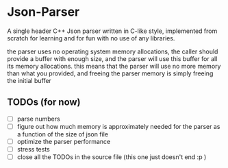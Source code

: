 # Json-Parser
A single header C++ Json parser written in C-like style, implemented from scratch for learning and for fun with no use of any libraries.

the parser uses no operating system memory allocations, the caller should provide a buffer with enough size, and the parser will use this buffer for all its memory allocations.
this means that the parser will use no more memory than what you provided, and freeing the parser memory is simply freeing the initial buffer

## TODOs (for now)

- [ ] parse numbers
- [ ] figure out how much memory is approximately needed for the parser as a function of the size of json file
- [ ] optimize the parser performance
- [ ] stress tests
- [ ] close all the TODOs in the source file (this one just doesn't end :p )
